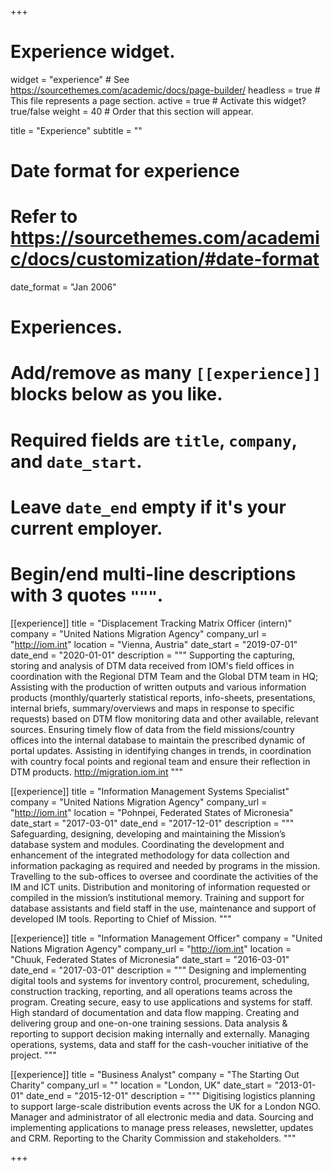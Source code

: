 +++
# Experience widget.
widget = "experience"  # See https://sourcethemes.com/academic/docs/page-builder/
headless = true  # This file represents a page section.
active = true  # Activate this widget? true/false
weight = 40  # Order that this section will appear.

title = "Experience"
subtitle = ""

# Date format for experience
#   Refer to https://sourcethemes.com/academic/docs/customization/#date-format
date_format = "Jan 2006"

# Experiences.
#   Add/remove as many `[[experience]]` blocks below as you like.
#   Required fields are `title`, `company`, and `date_start`.
#   Leave `date_end` empty if it's your current employer.
#   Begin/end multi-line descriptions with 3 quotes `"""`.

[[experience]]
  title = "Displacement Tracking Matrix Officer (intern)"
  company = "United Nations Migration Agency"
  company_url = "http://iom.int"
  location = "Vienna, Austria"
  date_start = "2019-07-01"
  date_end = "2020-01-01"
  description =   """
  Supporting the capturing, storing and analysis of DTM data received from IOM's field offices in coordination with the Regional DTM Team and the Global DTM team in HQ; Assisting with the production of written outputs and various information products (monthly/quarterly statistical reports, info-sheets, presentations, internal briefs, summary/overviews and maps in response to specific requests) based on DTM flow monitoring data and other available, relevant sources. Ensuring timely flow of data from the field missions/country offices into the internal database to maintain the prescribed dynamic of portal updates. Assisting in identifying changes in trends, in coordination with country focal points and regional team and ensure their reflection in DTM products. http://migration.iom.int
  """

[[experience]]
  title = "Information Management Systems Specialist"
  company = "United Nations Migration Agency"
  company_url = "http://iom.int"
  location = "Pohnpei, Federated States of Micronesia"
  date_start = "2017-03-01"
  date_end = "2017-12-01"
  description = """
  Safeguarding, designing, developing and maintaining the Mission’s database system and modules. Coordinating the development and enhancement of the integrated methodology for data collection and information packaging as required and needed by programs in the mission. Travelling to the sub-offices to oversee and coordinate the activities of the IM and ICT units. Distribution and monitoring of information requested or compiled in the mission’s institutional memory. Training and support for database assistants and field staff in the use, maintenance and support of developed IM tools. Reporting to Chief of Mission. 
  """

  [[experience]]
  title = "Information Management Officer"
  company = "United Nations Migration Agency"
  company_url = "http://iom.int"
  location = "Chuuk, Federated States of Micronesia"
  date_start = "2016-03-01"
  date_end = "2017-03-01"
  description = """
  Designing and implementing digital tools and systems for inventory control, procurement, scheduling, construction tracking, reporting, and all operations teams across the program. Creating secure, easy to use applications and systems for staff. High standard of documentation and data flow mapping. Creating and delivering group and one-on-one training sessions. Data analysis & reporting to support decision making internally and externally. Managing operations, systems, data and staff for the cash-voucher initiative of the project.
  """

  [[experience]]
  title = "Business Analyst"
  company = "The Starting Out Charity"
  company_url = ""
  location = "London, UK"
  date_start = "2013-01-01"
  date_end = "2015-12-01"
  description = """
  Digitising logistics planning to support large-scale distribution events across the UK for a London NGO. Manager and administrator of all electronic media and data. Sourcing and implementing applications to manage press releases, newsletter, updates and CRM. Reporting to the Charity Commission and stakeholders. 
  """

+++
